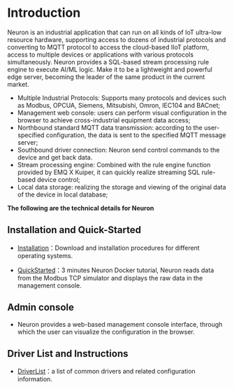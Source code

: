 # Introduction

Neuron is an industrial application that can run on all kinds of IoT ultra-low resource hardware, supporting access to dozens of industrial protocols and converting to MQTT protocol to access the cloud-based IIoT platform, access to multiple devices or applications with various protocols simultaneously. Neuron provides a SQL-based stream processing rule engine to execute AI/ML logic. Make it to be a lightweight and powerful edge server, becoming the leader of the same product in the current market.

- Multiple Industrial Protocols: Supports many protocols and devices such as Modbus, OPCUA, Siemens, Mitsubishi, Omron, IEC104 and BACnet;
- Management web console: users can perform visual configuration in the browser to achieve cross-industrial equipment data access;
- Northbound standard MQTT data transmission: according to the user-specified configuration, the data is sent to the specified MQTT message server;
- Southbound driver connection: Neuron send control commands to the device and get back data.
- Stream processing engine: Combined with the rule engine function provided by EMQ X Kuiper, it can quickly realize streaming SQL rule-based device control;
- Local data storage: realizing the storage and viewing of the original data of the device in local database;

**The following are the technical details for Neuron**

## Installation and Quick-Started

- [Installation](getting-started/install.md)：Download and installation procedures for different operating systems.

- [QuickStarted](getting-started/quick_start.md)：3 minutes Neuron Docker tutorial, Neuron reads data from the Modbus TCP simulator and displays the raw data in the management console.

## Admin console

- Neuron provides a web-based management console interface, through which the user can visualize the configuration in the browser.

## Driver List and Instructions

- [DriverList](neuron-driver.md)：a list of common drivers and related configuration information.
